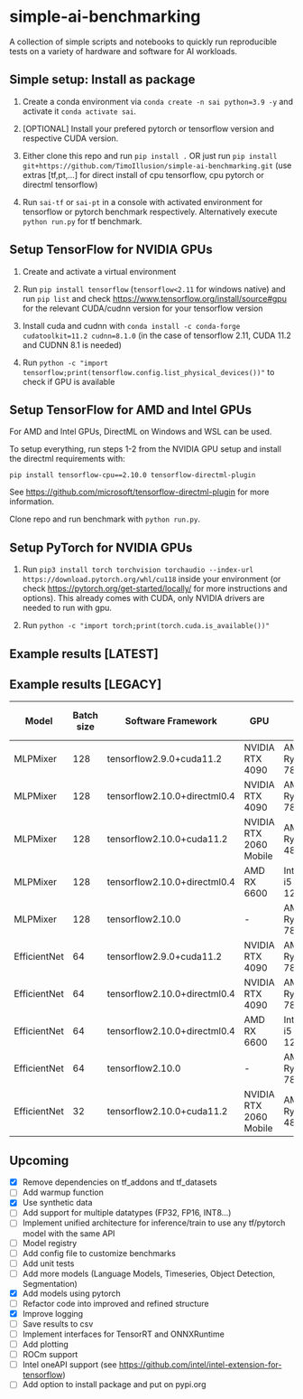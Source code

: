 # simple-ai-benchmarking

A collection of simple scripts and notebooks to quickly run reproducible tests on a variety of hardware and software for AI workloads.

## Simple setup: Install as package

1. Create a conda environment via `conda create -n sai python=3.9 -y` and activate it `conda activate sai`.

2. [OPTIONAL] Install your prefered pytorch or tensorflow version and respective CUDA version.

3. Either clone this repo and run `pip install .` OR just run `pip install git+https://github.com/TimoIllusion/simple-ai-benchmarking.git` (use extras [tf,pt,...] for direct install of cpu tensorflow, cpu pytorch or directml tensorflow)

4. Run `sai-tf` or `sai-pt` in a console with activated environment for tensorflow or pytorch benchmark respectively. Alternatively execute `python run.py` for tf benchmark.

## Setup TensorFlow for NVIDIA GPUs

1. Create and activate a virtual environment

2. Run `pip install tensorflow` (`tensorflow<2.11` for windows native) and run `pip list` and check https://www.tensorflow.org/install/source#gpu for the relevant CUDA/cudnn version for your tensorflow version

3. Install cuda and cudnn with `conda install -c conda-forge cudatoolkit=11.2 cudnn=8.1.0` (in the case of tensorflow 2.11, CUDA 11.2 and CUDNN 8.1 is needed)

4. Run `python -c "import tensorflow;print(tensorflow.config.list_physical_devices())"` to check if GPU is available
## Setup TensorFlow for AMD and Intel GPUs

For AMD and Intel GPUs, DirectML on Windows and WSL can be used. 

To setup everything, run steps 1-2 from the NVIDIA GPU setup and install the directml requirements with:

`pip install tensorflow-cpu==2.10.0 tensorflow-directml-plugin`

See https://github.com/microsoft/tensorflow-directml-plugin for more information.

Clone repo and run benchmark with `python run.py`.

## Setup PyTorch for NVIDIA GPUs

1. Run `pip3 install torch torchvision torchaudio --index-url https://download.pytorch.org/whl/cu118` inside your environment (or check https://pytorch.org/get-started/locally/ for more instructions and options). This already comes with CUDA, only NVIDIA drivers are needed to run with gpu.

2. Run `python -c "import torch;print(torch.cuda.is_available())"`

## Example results [LATEST]

## Example results [LEGACY]

| Model             | Batch size | Software Framework | GPU                    | CPU                 | Inference Speed (it/s) | Training Speed (it/s) |
|-------------------|------------|---------------------|-----------------------|---------------------|------------------------|-----------------------|
| MLPMixer           | 128        | tensorflow2.9.0+cuda11.2    | NVIDIA RTX 4090        | AMD Ryzen 7 7800X3D    | 18743.99                | 760.49                |
| MLPMixer           | 128        | tensorflow2.10.0+directml0.4 | NVIDIA RTX 4090        | AMD Ryzen 7 7800X3D    | 7979.99                 | 75.98                 |
| MLPMixer           | 128        | tensorflow2.10.0+cuda11.2    | NVIDIA RTX 2060 Mobile | AMD Ryzen 7 4800H    | 5354.33                 | 39.34                 |
| MLPMixer           | 128        | tensorflow2.10.0+directml0.4 | AMD RX 6600            | Intel Core i5 12600K | 2699.31                 | 68.92                 |
| MLPMixer           | 128        | tensorflow2.10.0   | -      | AMD Ryzen 7 7800X3D                   | 1965.07                 | 207.56                |
| EfficientNet       | 64         | tensorflow2.9.0+cuda11.2     | NVIDIA RTX 4090        | AMD Ryzen 7 7800X3D    | 2190.57                 | 64.62                 |
| EfficientNet       | 64         | tensorflow2.10.0+directml0.4 | NVIDIA RTX 4090        | AMD Ryzen 7 7800X3D    | 1775.09                 | 39.14                 |
| EfficientNet       | 64         | tensorflow2.10.0+directml0.4 | AMD RX 6600            | Intel Core i5 12600K | 238.92                  | 27.54                 |
| EfficientNet       | 64         | tensorflow2.10.0   |   -    | AMD Ryzen 7 7800X3D                   | 108.16                  | 18.47                 |
| EfficientNet       | 32         | tensorflow2.10.0+cuda11.2    | NVIDIA RTX 2060 Mobile | AMD Ryzen 7 4800H    | 487.68                  | 22.39                 |


## Upcoming

- [x] Remove dependencies on tf_addons and tf_datasets
- [ ] Add warmup function
- [x] Use synthetic data
- [ ] Add support for multiple datatypes (FP32, FP16, INT8...)
- [ ] Implement unified architecture for inference/train to use any tf/pytorch model with the same API
- [ ] Model registry
- [ ] Add config file to customize benchmarks
- [ ] Add unit tests
- [ ] Add more models (Language Models, Timeseries, Object Detection, Segmentation)
- [x] Add models using pytorch
- [ ] Refactor code into improved and refined structure
- [x] Improve logging 
- [ ] Save results to csv
- [ ] Implement interfaces for TensorRT and ONNXRuntime
- [ ] Add plotting
- [ ] ROCm support
- [ ] Intel oneAPI support (see https://github.com/intel/intel-extension-for-tensorflow)
- [ ] Add option to install package and put on pypi.org